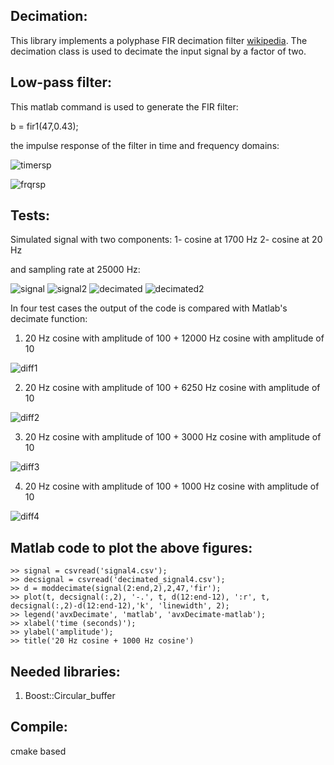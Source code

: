 Decimation:
----------
This library implements a polyphase FIR decimation filter [wikipedia](http://en.wikipedia.org/wiki/Multi-rate_digital_signal_processing#Polyphase_Decomposition). The decimation class is used to decimate the input signal by a factor of two.

Low-pass filter:
---------------
This matlab command is used to generate the FIR filter:

b = fir1(47,0.43);

the impulse response of the filter in time and frequency domains:

![timersp](doc/time_response.png)

![frqrsp](doc/frq_response.png)

Tests:
------

Simulated signal with two components:
1- cosine at 1700 Hz
2- cosine at 20 Hz

and sampling rate at 25000 Hz:

![signal](doc/signal.png)
![signal2](doc/zoomsignal.png)
![decimated](doc/decsignal.png)
![decimated2](doc/zoomdecsignal.png)


In four test cases the output of the code is compared with Matlab's decimate function:

1. 20 Hz cosine with amplitude of 100 + 12000 Hz cosine with amplitude of 10

![diff1](doc/case1.png)

2. 20 Hz cosine with amplitude of 100 + 6250 Hz cosine with amplitude of 10

![diff2](doc/case2.png)

3. 20 Hz cosine with amplitude of 100 + 3000 Hz cosine with amplitude of 10

![diff3](doc/case3.png)

4. 20 Hz cosine with amplitude of 100 + 1000 Hz cosine with amplitude of 10

![diff4](doc/case4.png)


Matlab code to plot the above figures:
--------------------------------------
    >> signal = csvread('signal4.csv');
    >> decsignal = csvread('decimated_signal4.csv');
    >> d = moddecimate(signal(2:end,2),2,47,'fir');
    >> plot(t, decsignal(:,2), '-.', t, d(12:end-12), ':r', t, decsignal(:,2)-d(12:end-12),'k', 'linewidth', 2);
    >> legend('avxDecimate', 'matlab', 'avxDecimate-matlab');
    >> xlabel('time (seconds)');
    >> ylabel('amplitude');
    >> title('20 Hz cosine + 1000 Hz cosine')


Needed libraries:
------
1. Boost::Circular_buffer

Compile:
-------
cmake based


